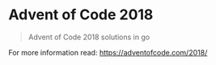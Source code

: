 # Advent of Code 2018

> Advent of Code 2018 solutions in go

For more information read: https://adventofcode.com/2018/